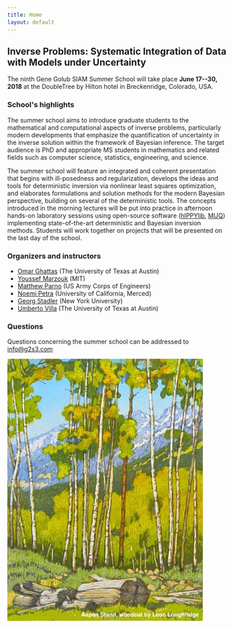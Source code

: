 ```yaml
---
title: Home
layout: default
---
```

## Inverse Problems: Systematic Integration of Data with Models under Uncertainty

The ninth Gene Golub SIAM Summer School will take place **June 17--30, 2018**
at the DoubleTree by Hilton hotel in Breckenridge, Colorado, USA.

### School's highlights
  
The summer school aims to introduce graduate students to the mathematical and 
computational aspects of inverse problems, particularly modern developments that 
emphasize the quantification of uncertainty in the inverse solution within the framework 
of Bayesian inference. The target audience is PhD and appropriate MS students in 
mathematics and related fields such as computer science, statistics, engineering, and 
science.

The 
summer school will feature an integrated and coherent presentation that begins with ill-posedness 
and regularization, develops the ideas and tools for deterministic inversion via nonlinear least squares 
optimization, and elaborates formulations and solution methods for the modern Bayesian perspective, 
building on several of the deterministic tools. The concepts introduced in the morning lectures will be 
put into practice in afternoon hands-on laboratory sessions using open-source software 
([hIPPYlib](https://hippylib.github.io), [MUQ](http://muq.mit.edu/)) implementing state-of-the-art deterministic and Bayesian inversion methods.
Students will work together on projects that will be presented on the last day of the school.

### Organizers and instructors

- [Omar Ghattas](http://users.ices.utexas.edu/~omar/) (The University of Texas at Austin)
- [Youssef Marzouk](http://aeroastro.mit.edu/faculty-research/faculty-list/youssef-m-marzouk) (MIT)
- [Matthew Parno](http://mparno.mit.edu/) (US Army Corps of Engineers)
- [Noemi Petra](http://faculty.ucmerced.edu/npetra/) (University of California, Merced)
- [Georg Stadler](http://math.nyu.edu/~stadler/index.html) (New York University)
- [Umberto Villa](http://users.ices.utexas.edu/~uvilla/) (The University of Texas at Austin)


### Questions
Questions concerning the summer school can be addressed to [info@g2s3.com](mailto:info@g2s3.com)

![Aspen_Stand_Woodcut_by_Leon Loughridge](images/AspenStand.jpg?style=centerme "Aspen Stand woodcut by Leon Loughridge")

